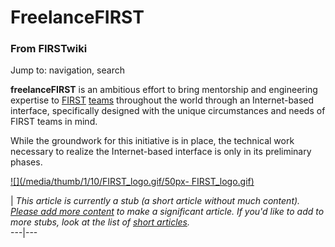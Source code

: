 # FreelanceFIRST

### From FIRSTwiki

Jump to: navigation, search

**freelanceFIRST** is an ambitious effort to bring mentorship and engineering expertise to [FIRST](first) [teams](Team "Team" ) throughout the world through an Internet-based interface, specifically designed with the unique circumstances and needs of FIRST teams in mind. 

While the groundwork for this initiative is in place, the technical work
necessary to realize the Internet-based interface is only in its preliminary
phases.

[![](/media/thumb/1/10/FIRST_logo.gif/50px-
FIRST_logo.gif)](Image:FIRST_logo.gif "" )

|  _This article is currently a stub (a short article without much content).
[Please add more
content](http://www.firstwiki.net/index.php?title=FreelanceFIRST&action=edit
"http://www.firstwiki.net/index.php?title=FreelanceFIRST&action=edit" ) to
make a significant article. If you'd like to add to more stubs, look at the
list of [short articles](Special:Shortpages "Special:Shortpages"
)._  
---|---  
  
